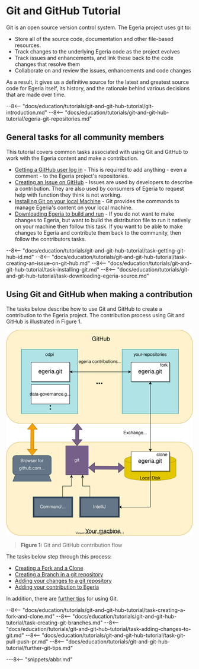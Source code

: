 <!-- SPDX-License-Identifier: CC-BY-4.0 -->
<!-- Copyright Contributors to the ODPi Egeria project 2020. -->

# Git and GitHub Tutorial

Git is an open source version control system.  The Egeria project uses git to:

- Store all of the source code, documentation and other file-based resources.
- Track changes to the underlying Egeria code as the project evolves
- Track issues and enhancements, and link these back to the code changes that resolve them
- Collaborate on and review the issues, enhancements and code changes

As a result, it gives us a definitive source for the latest and greatest source code for Egeria itself, its history, and the rationale behind various decisions that are made over time.

--8<-- "docs/education/tutorials/git-and-git-hub-tutorial/git-introduction.md"
--8<-- "docs/education/tutorials/git-and-git-hub-tutorial/egeria-git-repositories.md"

## General tasks for all community members

This tutorial covers common tasks associated with using Git and GitHub to work with the Egeria content and make a contribution.

* [Getting a GitHub user log in](#getting-git-hub-id) - This is required to add anything - even a comment - to the Egeria project's repositories.
* [Creating an Issue on GitHub](#creating-an-issue-on-github) - Issues are used by developers to describe a contribution.  They are also used by consumers of Egeria to request help with function they think is not working.
* [Installing Git on your local Machine](#installing-git-on-your-local-machine) - Git provides the commands to manage Egeria's content on your local machine.
* [Downloading Egeria to build and run](#downloading-the-egeria-source-from-github) - If you do not want to make changes to Egeria, but want to build the distribution file to run it natively on your machine then follow this task.  If you want to be able to make changes to Egeria and contribute them back to the community, then follow the contributors tasks.

--8<-- "docs/education/tutorials/git-and-git-hub-tutorial/task-getting-git-hub-id.md"
--8<-- "docs/education/tutorials/git-and-git-hub-tutorial/task-creating-an-issue-on-git-hub.md"
--8<-- "docs/education/tutorials/git-and-git-hub-tutorial/task-installing-git.md"
--8<-- "docs/education/tutorials/git-and-git-hub-tutorial/task-downloading-egeria-source.md"

## Using Git and GitHub when making a contribution

The tasks below describe how to use Git and GitHub to create a contribution to the Egeria project.  The contribution process using Git and GitHub is illustrated in Figure 1.

![Figure 1](git-github-flow.svg)
> **Figure 1:** Git and GitHub contribution flow

The tasks below step through this process:

* [Creating a Fork and a Clone](#creating-a-fork-and-a-clone)
* [Creating a Branch in a git repository](#creating-a-branch-for-your-work)
* [Adding your changes to a git repository](#adding-your-changes-to-your-git-clone)
* [Adding your contribution to Egeria](#adding-your-contribution-to-egerias-git-repository)

In addition, there are [further tips](#additional-git-tips) for using Git.

--8<-- "docs/education/tutorials/git-and-git-hub-tutorial/task-creating-a-fork-and-clone.md"
--8<-- "docs/education/tutorials/git-and-git-hub-tutorial/task-creating-git-branches.md"
--8<-- "docs/education/tutorials/git-and-git-hub-tutorial/task-adding-changes-to-git.md"
--8<-- "docs/education/tutorials/git-and-git-hub-tutorial/task-git-pull-push-pr.md"
--8<-- "docs/education/tutorials/git-and-git-hub-tutorial/further-git-tips.md"


---8<-- "snippets/abbr.md"
